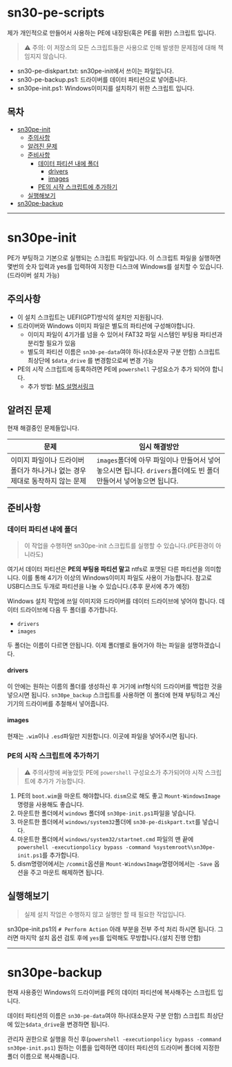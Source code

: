 # sn30-pe-scripts
제가 개인적으로 만들어서 사용하는 PE에 내장된(혹은 PE를 위한) 스크립트 입니다.
> ⚠️ 주의: 이 저장소의 모든 스크립트들은  사용으로 인해 발생한 문제점에 대해 책임지지 않습니다.

* sn30-pe-diskpart.txt: sn30pe-init에서 쓰이는 파일입니다.
* sn30-pe-backup.ps1: 드라이버를 데이터 파티션으로 넣어줍니다.
* sn30pe-init.ps1: Windows이미지를 설치하기 위한 스크립트 입니다.

## 목차
* [sn30pe-init](#sn30pe-init)
    * [주의사항](#주의사항)
    * [알려진 문제](#알려진-문제)
    * [준비사항](#준비사항)
        * [데이터 파티션 내에 폴더](#데이터-파티션-내에-폴더)
            * [drivers](#drivers)
            * [images](#images)
        * [PE의 시작 스크립트에 추가하기](#PE의-시작-스크립트에-추가하기)
    * [실행해보기](#실행해보기)
* [sn30pe-backup](#sn30pe-backup)

---

# sn30pe-init
PE가 부팅하고 기본으로 실행되는 스크립트 파일입니다. 이 스크립트 파일을 실행하면 몇번의 숫자 입력과 yes를 입력하여 지정한 디스크에 Windows를 설치할 수 있습니다.(드라이버 설치 가능)
## 주의사항
* 이 설치 스크립트는 UEFI(GPT)방식의 설치만 지원됩니다.
* 드라이버와 Windows 이미지 파일은 별도의 파티션에 구성해야합니다.
    * 이미지 파일이 4기가를 넘을 수 있어서 FAT32 파일 시스템인 부팅용 파티션과 분리할 필요가 있음
    * 별도의 파티션 이름은 `sn30-pe-data`여야 하나(대소문자 구분 안함) 스크립트 최상단에 `$data_drive` 를 변경함으로써 변경 가능
* PE의 시작 스크립트에 등록하려면 PE에 `powershell` 구성요소가 추가 되어야 합니다.
    * 추가 방법: [MS 설명서링크](https://docs.microsoft.com/ko-kr/windows-hardware/manufacture/desktop/winpe-adding-powershell-support-to-windows-pe)
## 알려진 문제
현재 해결중인 문제들입니다.

|문제|임시 해결방안|
|---|---|
|이미지 파일이나 드라이버 폴더가 하나거나 없는 경우 제대로 동작하지 않는 문제|`images`폴더에 아무 파일이나 만들어서 넣어놓으시면 됩니다. `drivers`폴더에도 빈 폴더 만들어서 넣어놓으면 됩니다.|

## 준비사항
### 데이터 파티션 내에 폴더
> 이 작업을 수행하면 sn30pe-init 스크립트를 실행할 수 있습니다.(PE환경이 아니라도)

여기서 데이터 파티션은 **PE의 부팅용 파티션 말고** ntfs로 포맷된 다른 파티션을 의미합니다. 이를 통해 4기가 이상의 Windows이미지 파일도 사용이 가능합니다.
참고로 USB디스크도 두개로 파티션을 나눌 수 있습니다.(추후 문서에 추가 예정)


Windows 설치 작업에 쓰일 이미지와 드라이버를 데이터 드라이브에 넣어야 합니다. 데이터 드라이브에 다음 두 폴더를 추가합니다.
* `drivers`
* `images`

두 폴더는 이름이 다르면 안됩니다. 이제 폴더별로 들어가야 하는 파일을 설명하겠습니다.
#### drivers
이 안에는 원하는 이름의 폴더를 생성하신 후 거기에 inf형식의 드라이버를 백업한 것을 넣으시면 됩니다. `sn30pe_backup` 스크립트를 사용하면 이 폴더에 현재 부팅하고 계신 기기의 드라이버를 추철해서 넣어줍니다.
#### images
현재는 `.wim`이나 `.esd`파일만 지원합니다. 이곳에 파일을 넣어주시면 됩니다.
### PE의 시작 스크립트에 추가하기
> ⚠️ 주의사항에 써놓았듯 PE에 `powershell` 구성요소가 추가되어야 시작 스크립트에 추가가 가능합니다.

1. PE의 `boot.wim`을 마운트 해야합니다. `dism`으로 해도 좋고 `Mount-WindowsImage`명령을 사용해도 좋습니다.
2. 마운트한 폴더에서 `windows` 폴더에 `sn30pe-init.ps1`파일을 넣습니다.
3. 마운트한 폴더에서 `windows/system32`폴더에 `sn30-pe-diskpart.txt`를 넣습니다.
3. 마운트한 폴더에서 `windows/system32/startnet.cmd` 파일의 맨 끝에 `powershell -executionpolicy bypass -command %systemroot%\sn30pe-init.ps1`를 추가합니다.
4. dism명령어에서는 `/commit`옵션을 `Mount-WindowsImage`명령어에서는 `-Save` 옵션을 주고 마운트 해제하면 됩니다.
## 실행해보기
> 실제 설치 작업은 수행하지 않고 실행만 할 때 필요한 작업입니다.

sn30pe-init.ps1의 `# Perform Action` 아래 부분을 전부 주석 처리 하시면 됩니다. 그러면 마지막 설치 옵션 검토 후에 `yes`를 입력해도 무방합니다.(설치 진행 안함)

---
# sn30pe-backup
현재 사용중인 Windows의 드라이버를 PE의 데이터 파티션에 복사해주는 스크립트 입니다.

데이터 파티션의 이름은 `sn30-pe-data`여야 하나(대소문자 구분 안함) 스크립트 최상단에 있는`$data_drive`을 변경하면 됩니다.

관리자 권한으로 실행을 하신 후(`powershell -executionpolicy bypass -command sn30pe-init.ps1`) 원하는 이름을 입력하면 데이터 파티션의 드라이버 폴더에 지정한 폴더 이름으로 복사해줍니다.